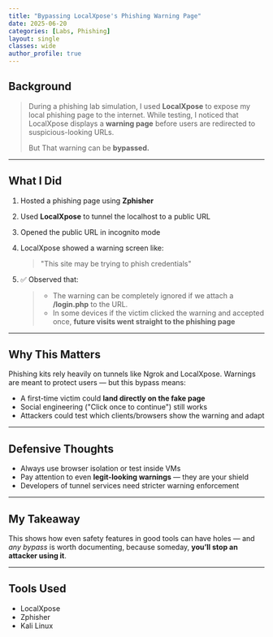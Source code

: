 ```yaml
---
title: "Bypassing LocalXpose's Phishing Warning Page"
date: 2025-06-20
categories: [Labs, Phishing]
layout: single
classes: wide
author_profile: true
---
```


## Background

>During a phishing lab simulation, I used **LocalXpose** to expose my local phishing page to the internet. While testing, I noticed that LocalXpose displays a **warning page** before users are redirected to suspicious-looking URLs.
>
>But  That warning can be **bypassed.**

---

## What I Did

1. Hosted a phishing page using **Zphisher**
2. Used **LocalXpose** to tunnel the localhost to a public URL
3. Opened the public URL in incognito mode
4. LocalXpose showed a warning screen like:
   > "This site may be trying to phish credentials"

5. ✅ Observed that:
   > - The warning can be completely ignored if we attach a **/login.php** to the URL.
   > - In some devices if the victim clicked the warning and accepted once, **future visits went straight to the phishing page**

---

## Why This Matters

Phishing kits rely heavily on tunnels like Ngrok and LocalXpose. Warnings are meant to protect users — but this bypass means:

- A first-time victim could **land directly on the fake page**
- Social engineering ("Click once to continue") still works
- Attackers could test which clients/browsers show the warning and adapt

---

## Defensive Thoughts

- Always use browser isolation or test inside VMs
- Pay attention to even **legit-looking warnings** — they are your shield
- Developers of tunnel services need stricter warning enforcement

---

## My Takeaway

This shows how even safety features in good tools can have holes — and *any bypass* is worth documenting, because someday, **you’ll stop an attacker using it**.

---

## Tools Used

- LocalXpose
- Zphisher
- Kali Linux
